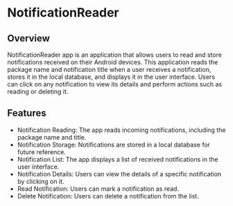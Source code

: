 # NotificationReader

## Overview

NotificationReader app is an application that allows users to read and store notifications received on their Android devices. This application reads the package name and notification title when a user receives a notification, stores it in the local database, and displays it in the user interface. Users can click on any notification to view its details and perform actions such as reading or deleting it.

## Features
- Notification Reading: The app reads incoming notifications, including the package name and title.
- Notification Storage: Notifications are stored in a local database for future reference.
- Notification List: The app displays a list of received notifications in the user interface.
- Notification Details: Users can view the details of a specific notification by clicking on it.
- Read Notification: Users can mark a notification as read.
- Delete Notification: Users can delete a notification from the list.
